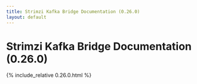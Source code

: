 ```yaml
---
title: Strimzi Kafka Bridge Documentation (0.26.0)
layout: default
---
```


<h1 >Strimzi Kafka Bridge Documentation (0.26.0)</h1>

{% include_relative 0.26.0.html %}

